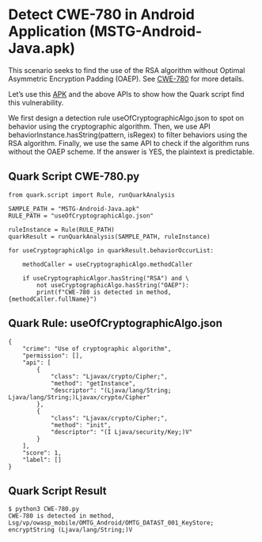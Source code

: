 # Detect CWE-780 in Android Application (MSTG-Android-Java.apk)

This scenario seeks to find the use of the RSA algorithm without Optimal Asymmetric Encryption Padding (OAEP). See [CWE-780](https://cwe.mitre.org/data/definitions/780.html) for more details.

Let’s use this [APK](https://github.com/OWASP/MASTG-Hacking-Playground) and the above APIs to show how the Quark script find this vulnerability.

We first design a detection rule useOfCryptographicAlgo.json to spot on behavior using the cryptographic algorithm. Then, we use API behaviorInstance.hasString(pattern, isRegex) to filter behaviors using the RSA algorithm. Finally, we use the same API to check if the algorithm runs without the OAEP scheme. If the answer is YES, the plaintext is predictable.
## Quark Script CWE-780.py
```
from quark.script import Rule, runQuarkAnalysis

SAMPLE_PATH = "MSTG-Android-Java.apk"
RULE_PATH = "useOfCryptographicAlgo.json"

ruleInstance = Rule(RULE_PATH)
quarkResult = runQuarkAnalysis(SAMPLE_PATH, ruleInstance)

for useCryptographicAlgo in quarkResult.behaviorOccurList:

    methodCaller = useCryptographicAlgo.methodCaller

    if useCryptographicAlgor.hasString("RSA") and \
        not useCryptographicAlgo.hasString("OAEP"):
        print(f"CWE-780 is detected in method, {methodCaller.fullName}")
```

## Quark Rule: useOfCryptographicAlgo.json
```
{
    "crime": "Use of cryptographic algorithm",
    "permission": [],
    "api": [
        {
            "class": "Ljavax/crypto/Cipher;",
            "method": "getInstance",
            "descriptor": "(Ljava/lang/String; Ljava/lang/String;)Ljavax/crypto/Cipher"
        },
        {
            "class": "Ljavax/crypto/Cipher;",
            "method": "init",
            "descriptor": "(I Ljava/security/Key;)V"
        }
    ],
    "score": 1,
    "label": []
}
```

## Quark Script Result
```
$ python3 CWE-780.py
CWE-780 is detected in method, Lsg/vp/owasp_mobile/OMTG_Android/OMTG_DATAST_001_KeyStore; encryptString (Ljava/lang/String;)V
```
